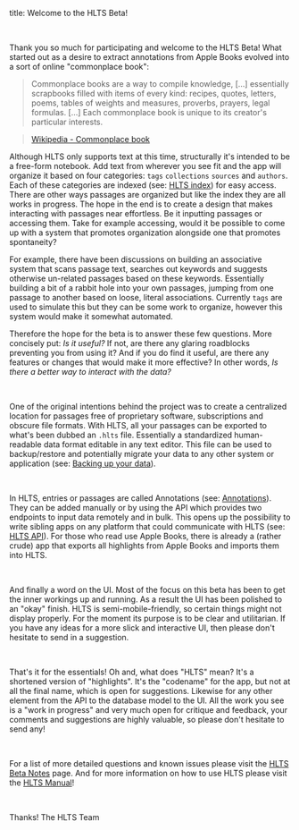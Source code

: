 title: Welcome to the HLTS Beta!

<br>

Thank you so much for participating and welcome to the HLTS Beta! What started out as a desire to extract annotations from Apple Books evolved into a sort of online "commonplace book":

>Commonplace books are a way to compile knowledge, \[...\] essentially scrapbooks filled with items of every kind: recipes, quotes, letters, poems, tables of weights and measures, proverbs, prayers, legal formulas. \[...\] Each commonplace book is unique to its creator's particular interests.

>[Wikipedia - Commonplace book](https://en.wikipedia.org/wiki/Commonplace_book)

Although HLTS only supports text at this time, structurally it's intended to be a free-form notebook. Add text from wherever you see fit and the app will organize it based on four categories: `tags` `collections` `sources` and `authors`. Each of these categories are indexed (see: [HLTS index](/index)) for easy access. There are other ways passages are organized but like the index they are all works in progress. The hope in the end is to create a design that makes interacting with passages near effortless. Be it inputting passages or accessing them. Take for example accessing, would it be possible to come up with a system that promotes organization alongside one that promotes spontaneity?

For example, there have been discussions on building an associative system that scans passage text, searches out keywords and suggests otherwise un-related passages based on these keywords. Essentially building a bit of a rabbit hole into your own passages, jumping from one passage to another based on loose, literal associations. Currently `tags` are used to simulate this but they can be some work to organize, however this system would make it somewhat automated.

Therefore the hope for the beta is to answer these few questions. More concisely put: *Is it useful?* If not, are there any glaring roadblocks preventing you from using it? And if you do find it useful, are there any features or changes that would make it more effective? In other words, *Is there a better way to interact with the data?*

<br>

One of the original intentions behind the project was to create a centralized location for passages free of proprietary software, subscriptions and obscure file formats. With HLTS, all your passages can be exported to what's been dubbed an `.hlts` file. Essentially a standardized human-readable data format editable in any text editor. This file can be used to backup/restore and potentially migrate your data to any other system or application (see: [Backing up your data](/manual/main/#backing-up-your-data)).

<br>

In HLTS, entries or passages are called Annotations (see: [Annotations](/manual/main/#annotations)). They can be added manually or by using the API which provides two endpoints to input data remotely and in bulk. This opens up the possibility to write sibling apps on any platform that could communicate with HLTS (see: [HLTS API](/manual/main/#api)). For those who read use Apple Books, there is already a (rather crude) app that exports all highlights from Apple Books and imports them into HLTS.

<br>

And finally a word on the UI. Most of the focus on this beta has been to get the inner workings up and running. As a result the UI has been polished to an "okay" finish. HLTS is semi-mobile-friendly, so certain things might not display properly. For the moment its purpose is to be clear and utilitarian. If you have any ideas for a more slick and interactive UI, then please don't hesitate to send in a suggestion.

<br>

That's it for the essentials! Oh and, what does "HLTS" mean? It's a shortened version of "highlights". It's the "codename" for the app, but not at all the final name, which is open for suggestions. Likewise for any other element from the API to the database model to the UI. All the work you see is a "work in progress" and very much open for critique and feedback, your comments and suggestions are highly valuable, so please don't hesitate to send any!

<br>

For a list of more detailed questions and known issues please visit the [HLTS Beta Notes](/beta/main) page. And for more information on how to use HLTS please visit the [HLTS Manual](/manual/main)!

<br>

Thanks!
The HLTS Team

<br>